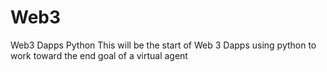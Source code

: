 # Web3
Web3 Dapps Python 
This will be the start of Web 3 Dapps using python to work toward the end goal of a virtual agent
